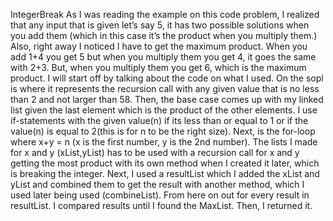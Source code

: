 
IntegerBreak
As I was reading the example on this code problem, I realized that any input that is given let’s say 5, it has two possible solutions when you add them (which in this case it’s the product when you multiply them.) Also, right away I noticed I have to get the maximum product. When you add 1+4 you get 5 but when you multiply them you get 4, it goes the same with 2+3. But, when you multiply them you get 6, which is the maximum product. I will start off by talking about the code on what I used. On the sopl is where it represents the recursion call with any given value that is no less than 2 and not larger than 58. Then, the base case comes up with my linked list given the last element which is the product of the other elements. I use if-statements with the given value(n) if its less than or equal to 1 or if the value(n) is equal to 2(this is for n to be the right size). Next, is the for-loop where x+y = n (x is the first number, y is the 2nd number). The lists I made for x and y (xList,yList) has to be used with a recursion call for x and y getting the most product with its own method when I created it later, which is breaking the integer. Next, I used a resultList which I added the xList and yList and combined them to get the result with another method, which I used later being used (combineList). From here on out for every result in resultList. I compared results until I found the MaxList. Then, I returned it.

